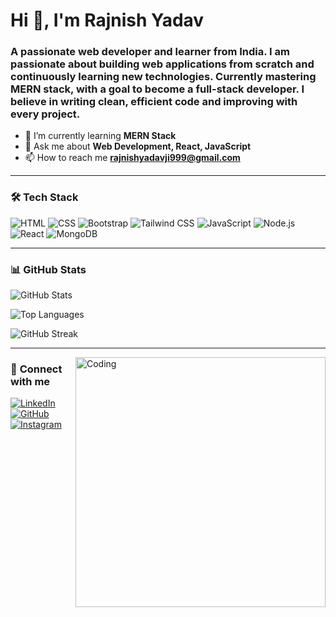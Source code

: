 

<!--
**Rajnish-yadav-ji/Rajnish-yadav-ji** is a ✨ _special_ ✨ repository because its `README.md` (this file) appears on your GitHub profile.

Here are some ideas to get you started:

- 🔭 I’m currently working on ...
- 🌱 I’m currently learning ...
- 👯 I’m looking to collaborate on ...
- 🤔 I’m looking for help with ...
- 💬 Ask me about ...
- 📫 How to reach me: ...
- 😄 Pronouns: ...
- ⚡ Fun fact: ...
-->
<h1>Hi 👋, I'm Rajnish Yadav</h1>
<h3>A passionate web developer and learner from India. I am passionate about building web applications from scratch and continuously learning new technologies. Currently mastering MERN stack, with a goal to become a full-stack developer. I believe in writing clean, efficient code and improving with every project.</h3>



- 🌱 I’m currently learning **MERN Stack**
- 💬 Ask me about **Web Development, React, JavaScript**
- 📫 How to reach me **rajnishyadavji999@gmail.com**

---

### 🛠️ **Tech Stack**
![HTML](https://img.shields.io/badge/HTML5-orange?style=for-the-badge&logo=html5&logoColor=white)
![CSS](https://img.shields.io/badge/CSS3-blue?style=for-the-badge&logo=css3&logoColor=white)
![Bootstrap](https://img.shields.io/badge/Bootstrap-563D7C?style=for-the-badge&logo=bootstrap&logoColor=white)
![Tailwind CSS](https://img.shields.io/badge/Tailwind%20CSS-38B2AC?style=for-the-badge&logo=tailwind-css&logoColor=white)
![JavaScript](https://img.shields.io/badge/JavaScript-yellow?style=for-the-badge&logo=javascript&logoColor=white)
![Node.js](https://img.shields.io/badge/Node.js-green?style=for-the-badge&logo=node.js&logoColor=white)
![React](https://img.shields.io/badge/React-blue?style=for-the-badge&logo=react&logoColor=white)
![MongoDB](https://img.shields.io/badge/MongoDB-darkgreen?style=for-the-badge&logo=mongodb&logoColor=white)

---

### 📊 **GitHub Stats**
![GitHub Stats](https://github-readme-stats.vercel.app/api?username=Rajnish-yadav-ji&show_icons=true&theme=radical)

![Top Languages](https://github-readme-stats.vercel.app/api/top-langs/?username=Rajnish-yadav-ji&layout=compact&theme=dark)

![GitHub Streak](https://streak-stats.demolab.com/?user=Rajnish-yadav-ji&theme=dark)

---
<img align="right" alt="Coding" width="400" src="https://media.giphy.com/media/qgQUggAC3Pfv687qPC/giphy.gif">

### 🤝 **Connect with me**
[![LinkedIn](https://img.shields.io/badge/LinkedIn-blue?style=for-the-badge&logo=linkedin)](https://www.linkedin.com/in/rajnish-yadav-868556262/)
[![GitHub](https://img.shields.io/badge/GitHub-black?style=for-the-badge&logo=github)](https://github.com/Rajnish-yadav-ji)
[![Instagram](https://img.shields.io/badge/Instagram-red?style=for-the-badge&logo=instagram)](https://www.instagram.com/https://www.instagram.com/rajnish_yadav_ji_99/?hl=en)
